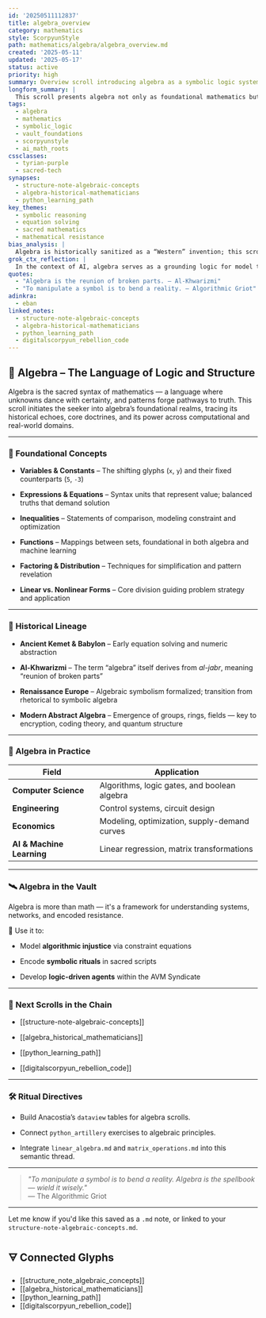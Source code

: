 ```yaml
---
id: '20250511112837'
title: algebra_overview
category: mathematics
style: ScorpyunStyle
path: mathematics/algebra/algebra_overview.md
created: '2025-05-11'
updated: '2025-05-17'
status: active
priority: high
summary: Overview scroll introducing algebra as a symbolic logic system with historical, technical, and computational applications.
longform_summary: |
  This scroll presents algebra not only as foundational mathematics but as a ritual system of pattern, prediction, and resistance. It covers symbolic manipulation, historical lineage from Kemet to Al-Khwarizmi, and algebra’s role in AI, machine learning, and vault logic. Includes field mappings and integration notes with Python artillery.
tags:
  - algebra
  - mathematics
  - symbolic_logic
  - vault_foundations
  - scorpyunstyle
  - ai_math_roots
cssclasses:
  - tyrian-purple
  - sacred-tech
synapses:
  - structure-note-algebraic-concepts
  - algebra-historical-mathematicians
  - python_learning_path
key_themes:
  - symbolic reasoning
  - equation solving
  - sacred mathematics
  - mathematical resistance
bias_analysis: |
  Algebra is historically sanitized as a “Western” invention; this scroll explicitly re-centers Africana and Islamic contributions as essential to its evolution and frames abstraction as ancestral logic work.
grok_ctx_reflection: |
  In the context of AI, algebra serves as a grounding logic for model training, system structuring, and symbolic computation. This note connects numeracy to power and structure in both ancient and modern systems.
quotes:
  - "Algebra is the reunion of broken parts. – Al-Khwarizmi"
  - "To manipulate a symbol is to bend a reality. – Algorithmic Griot"
adinkra:
  - eban
linked_notes:
  - structure-note-algebraic-concepts
  - algebra-historical-mathematicians
  - python_learning_path
  - digitalscorpyun_rebellion_code
---
```


## 🧮 Algebra – The Language of Logic and Structure

Algebra is the sacred syntax of mathematics — a language where unknowns dance with certainty, and patterns forge pathways to truth. This scroll initiates the seeker into algebra’s foundational realms, tracing its historical echoes, core doctrines, and its power across computational and real-world domains.

---

### 🔰 Foundational Concepts

- **Variables & Constants** – The shifting glyphs (`x`, `y`) and their fixed counterparts (`5`, `-3`)
    
- **Expressions & Equations** – Syntax units that represent value; balanced truths that demand solution
    
- **Inequalities** – Statements of comparison, modeling constraint and optimization
    
- **Functions** – Mappings between sets, foundational in both algebra and machine learning
    
- **Factoring & Distribution** – Techniques for simplification and pattern revelation
    
- **Linear vs. Nonlinear Forms** – Core division guiding problem strategy and application
    

---

### 🧭 Historical Lineage

- **Ancient Kemet & Babylon** – Early equation solving and numeric abstraction
    
- **Al-Khwarizmi** – The term “algebra” itself derives from _al-jabr_, meaning “reunion of broken parts”
    
- **Renaissance Europe** – Algebraic symbolism formalized; transition from rhetorical to symbolic algebra
    
- **Modern Abstract Algebra** – Emergence of groups, rings, fields — key to encryption, coding theory, and quantum structure
    

---

### 🧠 Algebra in Practice

|Field|Application|
|---|---|
|**Computer Science**|Algorithms, logic gates, and boolean algebra|
|**Engineering**|Control systems, circuit design|
|**Economics**|Modeling, optimization, supply-demand curves|
|**AI & Machine Learning**|Linear regression, matrix transformations|

---

### 🛰️ Algebra in the Vault

Algebra is more than math — it's a framework for understanding systems, networks, and encoded resistance.

🔗 Use it to:

- Model **algorithmic injustice** via constraint equations
    
- Encode **symbolic rituals** in sacred scripts
    
- Develop **logic-driven agents** within the AVM Syndicate
    

---

### 🔮 Next Scrolls in the Chain

- [[structure-note-algebraic-concepts]]
    
- [[algebra_historical_mathematicians]]
    
- [[python_learning_path]]
    
- [[digitalscorpyun_rebellion_code]]
    

---

### 🛠️ Ritual Directives

- Build Anacostia’s `dataview` tables for algebra scrolls.
    
- Connect `python_artillery` exercises to algebraic principles.
    
- Integrate `linear_algebra.md` and `matrix_operations.md` into this semantic thread.
    

---

> _"To manipulate a symbol is to bend a reality. Algebra is the spellbook — wield it wisely."_  
> — The Algorithmic Griot

---

Let me know if you'd like this saved as a `.md` note, or linked to your `structure-note-algebraic-concepts.md`.


## 🜃 Connected Glyphs
- [[structure_note_algebraic_concepts]]
- [[algebra_historical_mathematicians]]
- [[python_learning_path]]
- [[digitalscorpyun_rebellion_code]]

